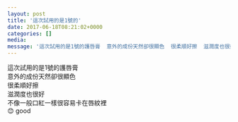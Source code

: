 ```yaml
---
layout: post
title: '這次試用的是1號的' 
date: 2017-06-18T08:21:02+0000 
categories: [] 
media:
message: '這次試用的是1號的護唇膏  意外的成份天然卻很顯色  很柔順好擦  滋潤度也很好  不像一般口紅一樣很容易卡在唇紋裡  😊 good'  
---
```


這次試用的是1號的護唇膏  
意外的成份天然卻很顯色  
很柔順好擦  
滋潤度也很好  
不像一般口紅一樣很容易卡在唇紋裡  
😊 good


 

